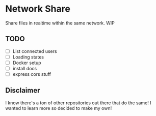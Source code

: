 # Network Share

Share files in realtime within the same network. WIP

## TODO

- [ ] List connected users
- [ ] Loading states
- [ ] Docker setup
- [ ] install docs
- [ ] express cors stuff

## Disclaimer

I know there's a ton of other repositories out there that do the same!
I wanted to learn more so decided to make my own!
